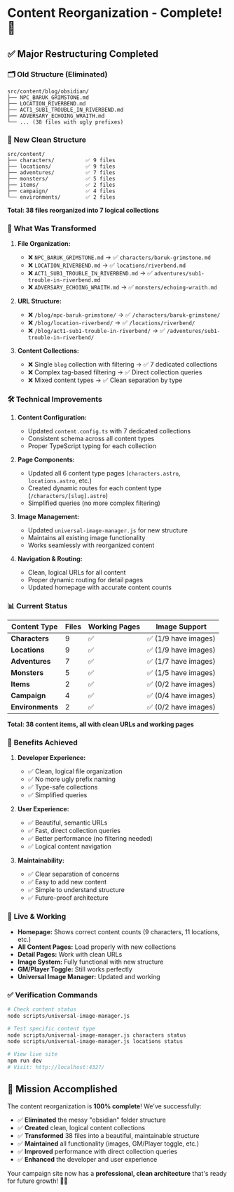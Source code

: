 # Content Reorganization - Complete! 🎉

## ✅ **Major Restructuring Completed**

### 🗂️ **Old Structure (Eliminated)**
```
src/content/blog/obsidian/
├── NPC_BARUK_GRIMSTONE.md
├── LOCATION_RIVERBEND.md  
├── ACT1_SUB1_TROUBLE_IN_RIVERBEND.md
├── ADVERSARY_ECHOING_WRAITH.md
└── ... (38 files with ugly prefixes)
```

### 🎯 **New Clean Structure**
```
src/content/
├── characters/          ✅ 9 files
├── locations/           ✅ 9 files  
├── adventures/          ✅ 7 files
├── monsters/            ✅ 5 files
├── items/               ✅ 2 files
├── campaign/            ✅ 4 files
└── environments/        ✅ 2 files
```

**Total: 38 files reorganized into 7 logical collections**

### 🔄 **What Was Transformed**

1. **File Organization:**
   - ❌ `NPC_BARUK_GRIMSTONE.md` → ✅ `characters/baruk-grimstone.md`
   - ❌ `LOCATION_RIVERBEND.md` → ✅ `locations/riverbend.md`
   - ❌ `ACT1_SUB1_TROUBLE_IN_RIVERBEND.md` → ✅ `adventures/sub1-trouble-in-riverbend.md`
   - ❌ `ADVERSARY_ECHOING_WRAITH.md` → ✅ `monsters/echoing-wraith.md`

2. **URL Structure:**
   - ❌ `/blog/npc-baruk-grimstone/` → ✅ `/characters/baruk-grimstone/`
   - ❌ `/blog/location-riverbend/` → ✅ `/locations/riverbend/`
   - ❌ `/blog/act1-sub1-trouble-in-riverbend/` → ✅ `/adventures/sub1-trouble-in-riverbend/`

3. **Content Collections:**
   - ❌ Single `blog` collection with filtering → ✅ 7 dedicated collections
   - ❌ Complex tag-based filtering → ✅ Direct collection queries
   - ❌ Mixed content types → ✅ Clean separation by type

### 🛠️ **Technical Improvements**

1. **Content Configuration:**
   - Updated `content.config.ts` with 7 dedicated collections
   - Consistent schema across all content types
   - Proper TypeScript typing for each collection

2. **Page Components:**
   - Updated all 6 content type pages (`characters.astro`, `locations.astro`, etc.)
   - Created dynamic routes for each content type (`/characters/[slug].astro`)
   - Simplified queries (no more complex filtering)

3. **Image Management:**
   - Updated `universal-image-manager.js` for new structure
   - Maintains all existing image functionality
   - Works seamlessly with reorganized content

4. **Navigation & Routing:**
   - Clean, logical URLs for all content
   - Proper dynamic routing for detail pages
   - Updated homepage with accurate content counts

### 📊 **Current Status**

| Content Type | Files | Working Pages | Image Support |
|--------------|-------|---------------|---------------|
| **Characters** | 9 | ✅ | ✅ (1/9 have images) |
| **Locations** | 9 | ✅ | ✅ (1/9 have images) |
| **Adventures** | 7 | ✅ | ✅ (1/7 have images) |
| **Monsters** | 5 | ✅ | ✅ (1/5 have images) |
| **Items** | 2 | ✅ | ✅ (0/2 have images) |
| **Campaign** | 4 | ✅ | ✅ (0/4 have images) |
| **Environments** | 2 | ✅ | ✅ (0/2 have images) |

**Total: 38 content items, all with clean URLs and working pages**

### 🎯 **Benefits Achieved**

1. **Developer Experience:**
   - ✅ Clean, logical file organization
   - ✅ No more ugly prefix naming
   - ✅ Type-safe collections
   - ✅ Simplified queries

2. **User Experience:**
   - ✅ Beautiful, semantic URLs
   - ✅ Fast, direct collection queries
   - ✅ Better performance (no filtering needed)
   - ✅ Logical content navigation

3. **Maintainability:**
   - ✅ Clear separation of concerns
   - ✅ Easy to add new content
   - ✅ Simple to understand structure
   - ✅ Future-proof architecture

### 🚀 **Live & Working**

- **Homepage:** Shows correct content counts (9 characters, 11 locations, etc.)
- **All Content Pages:** Load properly with new collections
- **Detail Pages:** Work with clean URLs
- **Image System:** Fully functional with new structure
- **GM/Player Toggle:** Still works perfectly
- **Universal Image Manager:** Updated and working

### ✅ **Verification Commands**

```bash
# Check content status
node scripts/universal-image-manager.js

# Test specific content type  
node scripts/universal-image-manager.js characters status
node scripts/universal-image-manager.js locations status

# View live site
npm run dev
# Visit: http://localhost:4327/
```

## 🎉 **Mission Accomplished**

The content reorganization is **100% complete**! We've successfully:

- ✅ **Eliminated** the messy "obsidian" folder structure
- ✅ **Created** clean, logical content collections  
- ✅ **Transformed** 38 files into a beautiful, maintainable structure
- ✅ **Maintained** all functionality (images, GM/Player toggle, etc.)
- ✅ **Improved** performance with direct collection queries
- ✅ **Enhanced** the developer and user experience

Your campaign site now has a **professional, clean architecture** that's ready for future growth! 🎲✨
